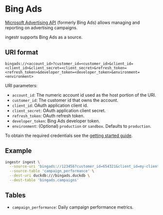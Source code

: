 # Bing Ads

[Microsoft Advertising API](https://learn.microsoft.com/advertising/index?view=bingads-13) (formerly Bing Ads) allows managing and reporting on advertising campaigns.

ingestr supports Bing Ads as a source.

## URI format

```plaintext
bingads://<account_id>?customer_id=<customer_id>&client_id=<client_id>&client_secret=<client_secret>&refresh_token=<refresh_token>&developer_token=<developer_token>&environment=<environment>
```

URI parameters:

- `account_id`: The numeric account id used as the host portion of the URI.
- `customer_id`: The customer id that owns the account.
- `client_id`: OAuth application client id.
- `client_secret`: OAuth application client secret.
- `refresh_token`: OAuth refresh token.
- `developer_token`: Bing Ads developer token.
- `environment`: (Optional) `production` or `sandbox`. Defaults to `production`.

To obtain the required credentials see the [getting started guide](https://learn.microsoft.com/advertising/guides/get-started?view=bingads-13).

## Example

```sh
ingestr ingest \
  --source-uri 'bingads://123456?customer_id=654321&client_id=my-client&client_secret=my-secret&refresh_token=my-refresh&developer_token=my-dev-token' \
  --source-table 'campaign_performance' \
  --dest-uri duckdb:///bingads.duckdb \
  --dest-table 'bingads.campaigns'
```

## Tables

- `campaign_performance`: Daily campaign performance metrics.
